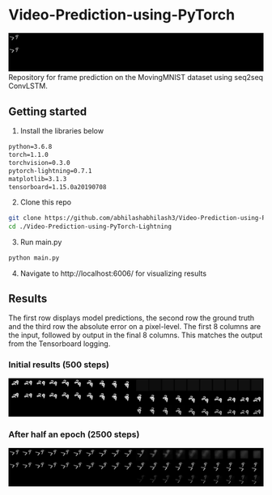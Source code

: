 # Video-Prediction-using-PyTorch
![Alt Text](/images/mnist_gif.gif)
Repository for frame prediction on the MovingMNIST dataset using seq2seq ConvLSTM.

## Getting started
1. Install the libraries below

```
python=3.6.8
torch=1.1.0
torchvision=0.3.0
pytorch-lightning=0.7.1
matplotlib=3.1.3
tensorboard=1.15.0a20190708
```

2. Clone this repo

```bash
git clone https://github.com/abhilashabhilash3/Video-Prediction-using-PyTorch-Lightning.git
cd ./Video-Prediction-using-PyTorch-Lightning
```

3. Run main.py
```bash
python main.py
```

4. Navigate to http://localhost:6006/ for visualizing results


## Results
The first row displays model predictions, the second row the ground truth and the third row the absolute error on a pixel-level. The first 8 columns are the input, followed by output in the final 8 columns. This matches the output from the Tensorboard logging. 

### Initial results (500 steps)
![Initial](/images/epoch0_500steps.png)


### After half an epoch (2500 steps)
![halfepoch](/images/epoch0_2500steps.png)


